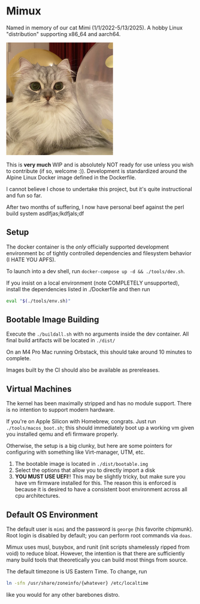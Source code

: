 # Mimux

Named in memory of our cat Mimi (1/1/2022-5/13/2025). A hobby Linux
"distribution" supporting x86_64 and aarch64.

![Mimi](./mimi.jpg)

This is **very much** WIP and is absolutely NOT ready for use unless you wish to
contribute (if so, welcome :)). Development is standardized around the Alpine
Linux Docker image defined in the Dockerfile.

I cannot believe I chose to undertake this project, but it's quite instructional
and fun so far.

After two months of suffering, I now have personal beef against the perl build
system asdlfjas;lkdfjals;df

## Setup

The docker container is the *only* officially supported development environment
bc of tightly controlled dependencies and filesystem behavior (I HATE YOU APFS).

To launch into a dev shell, run `docker-compose up -d && ./tools/dev.sh`.

If you insist on a local environment (note COMPLETELY unsupported), install the
dependencies listed in ./Dockerfile and then run

```sh
eval "$(./tools/env.sh)"
```

## Bootable Image Building

Execute the `./buildall.sh` with no arguments inside the dev container.
All final build artifacts will be located in `./dist/`

On an M4 Pro Mac running Orbstack, this should take around 10 minutes to
complete.

Images built by the CI should also be available as prereleases.

## Virtual Machines

The kernel has been maximally stripped and has no module support. There is no
intention to support modern hardware.

If you're on Apple Silicon with Homebrew, congrats. Just run
`./tools/macos_boot.sh`; this should immediately boot up a working vm given you
installed qemu and efi firmware properly.

Otherwise, the setup is a big clunky, but here are some pointers for configuring
with something like Virt-manager, UTM, etc.

1. The bootable image is located in `./dist/bootable.img`
2. Select the options that allow you to directly import a disk
3. **YOU MUST USE UEFI**!! This may be slightly tricky, but make sure you have
   vm firmware installed for this. The reason this is enforced is because it is
   desired to have a consistent boot environment across all cpu architectures.

## Default OS Environment

The default user is `mimi` and the password is `george` (his favorite chipmunk).
Root login is disabled by default; you can perform root commands via `doas`.

Mimux uses musl, busybox, and runit (init scripts shamelessly ripped from void)
to reduce bloat. However, the intention is that there are sufficiently many
build tools that theoretically you can build most things from source.

The default timezone is US Eastern Time. To change, run
```sh
ln -sfn /usr/share/zoneinfo/{whatever} /etc/localtime
```
like you would for any other barebones distro.
